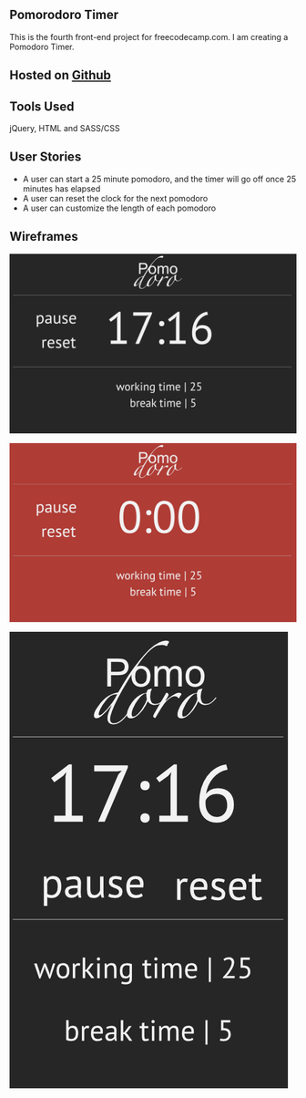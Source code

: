 ## Pomorodoro Timer
This is the fourth front-end project for freecodecamp.com. I am creating a Pomodoro Timer.

## Hosted on [Github](http://newyork-anthonyng.github.io/fcc_pomodoro/)

## Tools Used
jQuery, HTML and SASS/CSS

## User Stories
  * A user can start a 25 minute pomodoro, and the timer will go off once 25 minutes has elapsed
  * A user can reset the clock for the next pomodoro
  * A user can customize the length of each pomodoro

## Wireframes
![In Progress - Wireframe](./public/Wireframe_InProgress_Timer.png)

![Completed - Wireframe](./public/Wireframe_Completed_Timer.png)

![Responsive - Wireframe](./public/Wireframe_Responsive.png)

